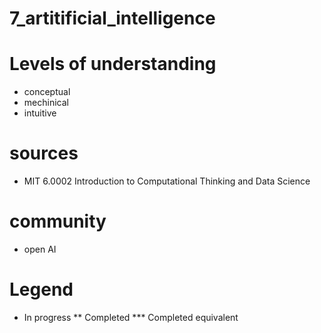 # 7_artitificial_intelligence

# Levels of understanding
* conceptual
* mechinical
* intuitive

# sources
* MIT 6.0002 Introduction to Computational Thinking and Data Science

# community
* open AI
 
# Legend
* In progress
** Completed
*** Completed equivalent
